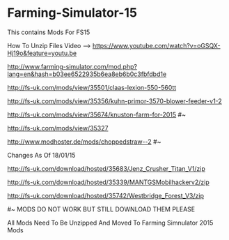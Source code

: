 # Farming-Simulator-15
This contains Mods For FS15

How To Unzip Files Video --> https://www.youtube.com/watch?v=oGSQX-Hj19o&feature=youtu.be

http://www.farming-simulator.com/mod.php?lang=en&hash=b03ee6522935b6ea8eb6b0c3fbfdbd1e

http://fs-uk.com/mods/view/35501/claas-lexion-550-560tt

http://fs-uk.com/mods/view/35356/kuhn-primor-3570-blower-feeder-v1-2

http://fs-uk.com/mods/view/35674/knuston-farm-for-2015 #~

http://fs-uk.com/mods/view/35327

http://www.modhoster.de/mods/choppedstraw--2 #~

Changes As Of 18/01/15

http://fs-uk.com/download/hosted/35683/Jenz_Crusher_Titan_V1/zip

http://fs-uk.com/download/hosted/35339/MANTGSMobilhackerv2/zip

http://fs-uk.com/download/hosted/35742/Westbridge_Forest_V3/zip

#~ MODS DO NOT WORK BUT STILL DOWNLOAD THEM PLEASE

All Mods Need To Be Unzipped
And Moved To Farming Simnulator 2015 Mods


